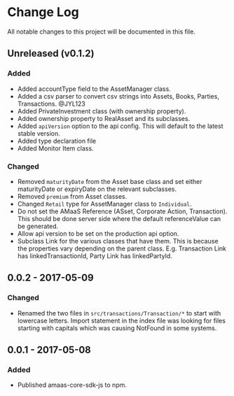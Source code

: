 # Change Log
All notable changes to this project will be documented in this file.

## Unreleased (v0.1.2)
### Added
- Added accountType field to the AssetManager class.
- Added a csv parser to convert csv strings into Assets, Books, Parties, Transactions. @JYL123
- Added PrivateInvestment class (with ownership property).
- Added ownership property to RealAsset and its subclasses.
- Added `apiVersion` option to the api config. This will default to the latest stable version.
- Added type declaration file
- Added Monitor Item class.

### Changed
- Removed `maturityDate` from the Asset base class and set either maturityDate or expiryDate on the relevant subclasses.
- Removed `premium` from Asset classes.
- Changed `Retail` type for AssetManager class to `Individual`.
- Do not set the AMaaS Reference (ASset, Corporate Action, Transaction). This should be done server side where the default referenceValue can be generated.
- Allow api version to be set on the production api option.
- Subclass Link for the various classes that have them. This is because the properties vary depending on the parent class. E.g. Transaction Link has linkedTransactionId, Party Link has linkedPartyId.

## 0.0.2 - 2017-05-09
### Changed
- Renamed the two files in `src/transactions/Transaction/*` to start with lowercase letters. Import statement in the index file was looking for files starting with capitals which was causing NotFound in some systems.

## 0.0.1 - 2017-05-08
### Added
- Published amaas-core-sdk-js to npm.
